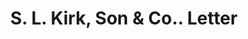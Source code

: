 ---
doi: 10.7916/D8S76TFM
date_other: '1870'
date_other_textual: 1870-1879
form: correspondence
genre:
- Letters (correspondence)
name:
- S. L. Kirk, Son & Co.
object_in_context_url: https://biggert.cul.columbia.edu/items/view/ave_biggert_01444
subject_hierarchical_geographic:
- Philadelphia, Pennsylvania, United States
subject_name:
- S. L. Kirk, Son & Co.
title: S. L. Kirk, Son & Co.. Letter
sort_title: S. L. Kirk, Son & Co.. Letter
call_number: ave_biggert_01444
coordinates:
- 40.00944444444445,-75.13333333333334
pid: ave_biggert_01444
identifiers: ave_biggert_01444
thumbnail: https://derivativo-2.library.columbia.edu/iiif/2/ldpd:344637/full/!256,256/0/native.jpg
permalink: /biggert/ave_biggert_01444/
layout: iiif-image-page
---
